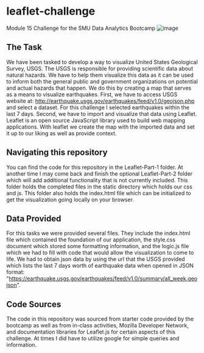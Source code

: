 # leaflet-challenge
Module 15 Challenge for the SMU Data Analytics Bootcamp
![image](https://github.com/cisnerosjp/leaflet-challenge/assets/97692681/a6cb9e65-dc45-4f01-8382-3378e05e1f6b)

## The Task
We have been tasked to develop a way to visualize United States Geological Survey, USGS. The USGS is responsible for providing scientific data about natural hazards. We have to help them visualize this data as it can be used to inform both the general public and government organizations on potential and actual hazards that happen. We do this by creating a map that serves as a means to visualize earthquakes. First, we have to access USGS website at: http://earthquake.usgs.gov/earthquakes/feed/v1.0/geojson.php and select a dataset. For this challenge I selected earthquakes within the last 7 days. Second, we have to import and visualize that data using Leaflet. Leaflet is an open source JavaScript library used to build web mapping applications. With leaflet we create the map with the imported data and set it up to our liking as well as provide context.

## Navigating this repository
You can find the code for this repository in the Leaflet-Part-1 folder. At another time I may come back and finish the optional Leaflet-Part-2 folder which will add additional functionality that is not currently included. This folder holds the completed files in the static directory which holds our css and js. This folder also holds the index.html file which can be initialized to get the visualization going locally on your browser. 

## Data Provided
For this tasks we were provided several files. They include the index.html file which contained the foundation of our application, the style.css document which stored some formatting information, and the logic.js file which we had to fill with code that would allow the visualization to come to life. We had to obtain json data by using the url that the USGS provided which lists the last 7 days worth of earthquake data when opened in JSON format: "https://earthquake.usgs.gov/earthquakes/feed/v1.0/summary/all_week.geojson".

## Code Sources
The code in this repository was sourced from starter code provided by the bootcamp as well as from in-class activities, Mozilla Developer Network, and documentation libraries for Leaflet.js for certain aspects of this challenge. At times I did have to utilize google for simple queries and information. 
